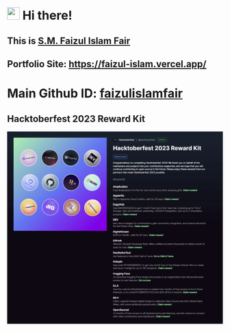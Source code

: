 # <img src="https://media.giphy.com/media/hvRJCLFzcasrR4ia7z/giphy.gif" width="29px" height="29px"> Hi there! 

## This is [S.M. Faizul Islam Fair](https://faizul-islam.vercel.app/) 
## Portfolio Site: [<u>https://faizul-islam.vercel.app/</u>](https://faizul-islam.vercel.app/)

# Main Github ID: [faizulislamfair](https://github.com/faizulislamfair)

## Hacktoberfest 2023 Reward Kit

<img alt="Hacktoberfest 2023 Reward Kit" width="1020px" src="hacktoberfest_reward.png" />